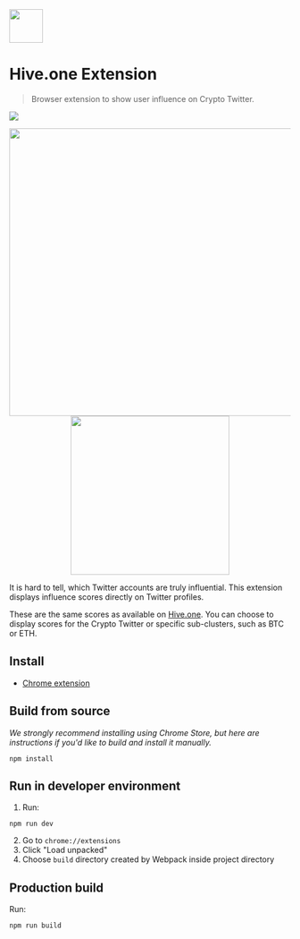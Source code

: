 <img width="60px" src="https://i.imgur.com/KK0Bs5b.jpg" />

# Hive.one Extension

> Browser extension to show user influence on Crypto Twitter.

<a href="https://chrome.google.com/webstore/detail/dibbclmoocoenjjdjgdmgdbedcjeafjl/"><img src="https://img.shields.io/chrome-web-store/v/dibbclmoocoenjjdjgdmgdbedcjeafjl.svg"></a>

<div style="text-align: center;">
  <img width="514px" src="https://i.imgur.com/PJhRcMk.png" />
  <img width="284px" src="https://i.imgur.com/a61X1U6.png" />
</div>

It is hard to tell, which Twitter accounts are truly influential. This extension displays influence scores directly on Twitter profiles.

These are the same scores as available on [Hive.one](https://hive.one). You can choose to display scores for the Crypto Twitter or specific sub-clusters, such as BTC or ETH.


## Install

- [Chrome extension](https://chrome.google.com/webstore/detail/dibbclmoocoenjjdjgdmgdbedcjeafjl/)

## Build from source

*We strongly recommend installing using Chrome Store, but here are instructions if you'd like to build and install it manually.*

```
npm install
```

## Run in developer environment

1. Run:

```
npm run dev
```

2. Go to `chrome://extensions`
3. Click "Load unpacked"
4. Choose `build` directory created by Webpack inside project directory


## Production build

Run:
```
npm run build
```